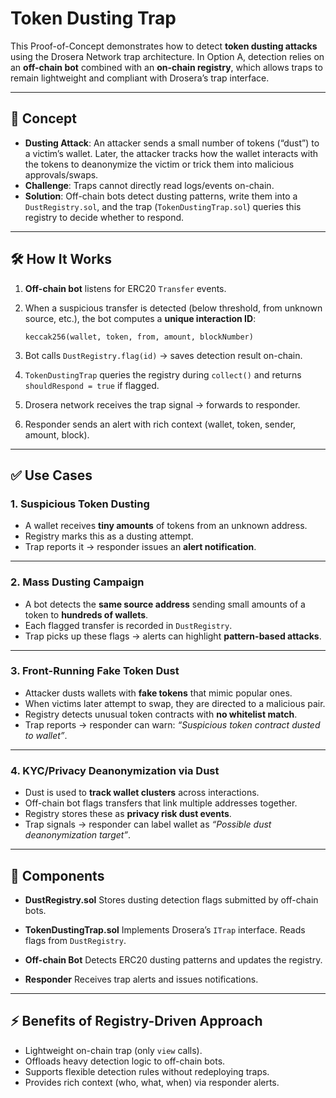 # Token Dusting Trap

This Proof-of-Concept demonstrates how to detect **token dusting attacks** using the Drosera Network trap architecture.
In Option A, detection relies on an **off-chain bot** combined with an **on-chain registry**, which allows traps to remain lightweight and compliant with Drosera’s trap interface.

---

## 📌 Concept

* **Dusting Attack**: An attacker sends a small number of tokens (“dust”) to a victim’s wallet. Later, the attacker tracks how the wallet interacts with the tokens to deanonymize the victim or trick them into malicious approvals/swaps.
* **Challenge**: Traps cannot directly read logs/events on-chain.
* **Solution**: Off-chain bots detect dusting patterns, write them into a `DustRegistry.sol`, and the trap (`TokenDustingTrap.sol`) queries this registry to decide whether to respond.

---

## 🛠️ How It Works

1. **Off-chain bot** listens for ERC20 `Transfer` events.
2. When a suspicious transfer is detected (below threshold, from unknown source, etc.), the bot computes a **unique interaction ID**:

   ```
   keccak256(wallet, token, from, amount, blockNumber)
   ```
3. Bot calls `DustRegistry.flag(id)` → saves detection result on-chain.
4. `TokenDustingTrap` queries the registry during `collect()` and returns `shouldRespond = true` if flagged.
5. Drosera network receives the trap signal → forwards to responder.
6. Responder sends an alert with rich context (wallet, token, sender, amount, block).

---

## ✅ Use Cases

### 1. **Suspicious Token Dusting**

* A wallet receives **tiny amounts** of tokens from an unknown address.
* Registry marks this as a dusting attempt.
* Trap reports it → responder issues an **alert notification**.

---

### 2. **Mass Dusting Campaign**

* A bot detects the **same source address** sending small amounts of a token to **hundreds of wallets**.
* Each flagged transfer is recorded in `DustRegistry`.
* Trap picks up these flags → alerts can highlight **pattern-based attacks**.

---

### 3. **Front-Running Fake Token Dust**

* Attacker dusts wallets with **fake tokens** that mimic popular ones.
* When victims later attempt to swap, they are directed to a malicious pair.
* Registry detects unusual token contracts with **no whitelist match**.
* Trap reports → responder can warn: *“Suspicious token contract dusted to wallet”*.

---

### 4. **KYC/Privacy Deanonymization via Dust**

* Dust is used to **track wallet clusters** across interactions.
* Off-chain bot flags transfers that link multiple addresses together.
* Registry stores these as **privacy risk dust events**.
* Trap signals → responder can label wallet as *“Possible dust deanonymization target”*.

---

## 🔗 Components

* **DustRegistry.sol**
  Stores dusting detection flags submitted by off-chain bots.

* **TokenDustingTrap.sol**
  Implements Drosera’s `ITrap` interface. Reads flags from `DustRegistry`.

* **Off-chain Bot**
  Detects ERC20 dusting patterns and updates the registry.

* **Responder**
  Receives trap alerts and issues notifications.

---

## ⚡ Benefits of Registry-Driven Approach

* Lightweight on-chain trap (only `view` calls).
* Offloads heavy detection logic to off-chain bots.
* Supports flexible detection rules without redeploying traps.
* Provides rich context (who, what, when) via responder alerts.
